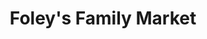 ---
title: "Foley's Family Market"
url: /hamilton-township/foleys-family-market/
shop: supermarket
---